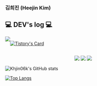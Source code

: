 ### 김희진 (Heejin Kim)

## 💻 DEV's log 💻
<div style="display:flex; flex-direction:row;">
    <a href="https://kcode-recording.tistory.com">
        <img src="https://img.shields.io/badge/Tistory-000000?style=for-the-badge&logo=Tistory&logoColor=white"> 
    </a>
  
[![Tistory's Card](https://github-readme-tistory-card.vercel.app/api?name=easyhomputer&theme=default)](https://easyhomputer.tistory.com)
</div><br>



<div align="center">
	<img src="https://img.shields.io/badge/Java-007396?style=flat&logo=Java&logoColor=white">
	<img src="https://img.shields.io/badge/springboot-6DB33F?style=flat&logo=springboot&logoColor=white">
	<img src="https://img.shields.io/badge/mysql-4479A1?style=flat&logo=mysql&logoColor=white">
</div>



![Khjin06k's GitHub stats](https://github-readme-stats.vercel.app/api?username=Khjin06k&show_icons=true&theme=transparent)


[![Top Langs](https://github-readme-stats.vercel.app/api/top-langs/?username=Khjin06k)](https://github.com/Khjin06k/github-readme-stats)

<!--
**Khjin06k/Khjin06k** is a ✨ _special_ ✨ repository because its `README.md` (this file) appears on your GitHub profile.

Here are some ideas to get you started:

- 🔭 I’m currently working on ...
- 🌱 I’m currently learning ...
- 👯 I’m looking to collaborate on ...
- 🤔 I’m looking for help with ...
- 💬 Ask me about ...
- 📫 How to reach me: ...
- 😄 Pronouns: ...
- ⚡ Fun fact: ...
-->
